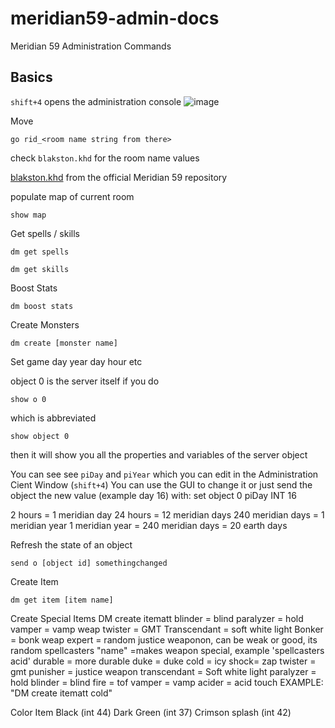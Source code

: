 # meridian59-admin-docs
Meridian 59 Administration Commands

## Basics
`shift+4` opens the administration console
![image](https://github.com/adrienlaws/meridian59-admin-docs/assets/4023541/50a1ce77-817b-4368-bc75-03e8a630072a)


Move
```
go rid_<room name string from there>
```
check `blakston.khd` for the room name values

[blakston.khd](https://github.com/Meridian59/Meridian59/blob/b22dceea862f85cc53772d93ffd815329da11b62/kod/include/blakston.khd#L359) from the official Meridian 59 repository

populate map of current room
```
show map
```

Get spells / skills
```
dm get spells
```

```
dm get skills
```

Boost Stats
```
dm boost stats
```

Create Monsters
```
dm create [monster name]
```

Set game day year day hour etc

object 0 is the server itself
if you do 
```
show o 0
```
which is abbreviated
```
show object 0
```
then it will show you all the properties and variables of the server object

You can see see `piDay` and `piYear` which you can edit in the Administration Cient Window (`shift+4`) 
You can use the GUI to change it or just send the object the new value (example day 16) with:
set object 0 piDay INT 16

2 hours = 1 meridian day
24 hours = 12 meridian days
240 meridian days = 1 meridian year
1 meridian year = 240 meridian days = 20 earth days

Refresh the state of an object
```
send o [object id] somethingchanged
```

Create Item
```
dm get item [item name]
```

Create Special Items
DM create itematt <this is where blinder or paralyzer ect go>
blinder = blind
paralyzer = hold
vamper = vamp weap
twister = GMT
Transcendant = soft white light
Bonker = bonk weap
expert = random justice weaponon, can be weak or good, its random
spellcasters "name" =makes weapon special, example 'spellcasters acid'
durable = more durable
duke = duke
cold = icy
shock= zap
twister = gmt
punisher = justice weapon
transcendant = Soft white light
paralyzer = hold
blinder = blind
fire = tof
vamper = vamp
acider = acid touch
EXAMPLE: "DM create itematt cold"

Color Item
Black (int 44)
Dark Green (int 37)
Crimson splash (int 42)

